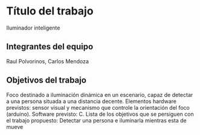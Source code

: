 # Título del trabajo
Iluminador inteligente

## Integrantes del equipo
Raul Polvorinos, Carlos Mendoza

## Objetivos del trabajo
Foco destinado a iluminación dinámica en un escenario, capaz de detectar a una persona situada a una distancia decente.
Elementos hardware previstos: sensor visual y mecanismo que controle la orientación del foco (arduino).
Software previsto: C.
Lista de los objetivos que se persiguen con el trabajo propuesto: Detectar una persona e iluminarla mientras esta de mueve
